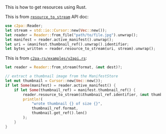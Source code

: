 This is how to get resources using Rust.

This is from [`resource_to_stream`](https://docs.rs/c2pa/latest/c2pa/struct.Reader.html#method.resource_to_stream) API doc:

```rust
use c2pa::Reader;
let stream = std::io::Cursor::new(Vec::new());
let reader = Reader::from_file("path/to/file.jpg").unwrap();
let manifest = reader.active_manifest().unwrap();
let uri = &manifest.thumbnail_ref().unwrap().identifier;
let bytes_written = reader.resource_to_stream(uri, stream).unwrap();
```

This is from [`c2pa-rs/examples/v2api.rs`](https://github.com/contentauth/c2pa-rs/blob/main/sdk/examples/v2api.rs#L138):

```rust
let reader = Reader::from_stream(format, &mut dest)?;

// extract a thumbnail image from the ManifestStore
let mut thumbnail = Cursor::new(Vec::new());
if let Some(manifest) = reader.active_manifest() {
    if let Some(thumbnail_ref) = manifest.thumbnail_ref() {
        reader.resource_to_stream(&thumbnail_ref.identifier, &mut thumbnail)?;
        println!(
            "wrote thumbnail {} of size {}",
            thumbnail_ref.format,
            thumbnail.get_ref().len()
        );
    }
}
```